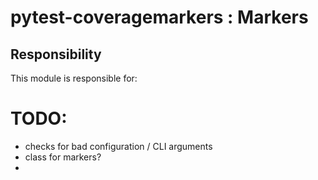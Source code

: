 # pytest-coveragemarkers : Markers

## Responsibility

This module is responsible for:





# TODO:

- checks for bad configuration / CLI arguments
- class for markers?
-
